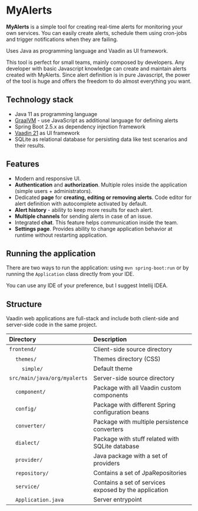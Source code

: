 # MyAlerts

**MyAlerts** is a simple tool for creating real-time alerts for monitoring your own services.
You can easily create alerts, schedule them using cron-jobs and trigger notifications when they are failing.

Uses Java as programming language and Vaadin as UI framework.

This tool is perfect for small teams, mainly composed by developers. Any developer with basic Javascript knowledge can create and maintain alerts created with MyAlerts.
Since alert definition is in pure Javascript, the power of the tool is huge and offers the freedom to do almost everything you want.

## Technology stack

* Java 11 as programming language
* [GraalVM](https://www.graalvm.org/) - use JavaScript as additional language for defining alerts
* Spring Boot 2.5.x as dependency injection framework
* [Vaadin 21](https://vaadin.com/) as UI framework
* SQLite as relational database for persisting data like test scenarios and their results.

## Features

* Modern and responsive UI.
* **Authentication** and **authorization**. Multiple roles inside the application (simple users + administrators).
* Dedicated **page** for **creating, editing or removing alerts**. Code editor for alert definition with autocomplete activated by default.
* **Alert history** - ability to keep more results for each alert.
* **Multiple channels** for sending alerts in case of an issue.
* Integrated **chat**. This feature helps communication inside the team.
* **Settings page**. Provides ability to change application behavior at runtime without restarting application.

## Running the application
There are two ways to run the application: using `mvn spring-boot:run` or by running the `Application` class directly from your IDE.

You can use any IDE of your preference, but I suggest Intellij IDEA.

## Structure

Vaadin web applications are full-stack and include both client-side and server-side code in the same project.

| Directory | Description |
| :--- | :--- |
| `frontend/` | Client-side source directory |
| &nbsp;&nbsp;&nbsp;&nbsp;`themes/` | Themes directory (CSS) |
| &nbsp;&nbsp;&nbsp;&nbsp;&nbsp;&nbsp;&nbsp;&nbsp;`simple/` | Default theme |
| `src/main/java/org/myalerts` | Server-side source directory |
| &nbsp;&nbsp;&nbsp;&nbsp;`component/` | Package with all Vaadin custom components |
| &nbsp;&nbsp;&nbsp;&nbsp;`config/` | Package with different Spring configuration beans |
| &nbsp;&nbsp;&nbsp;&nbsp;`converter/` | Package with multiple persistence converters |
| &nbsp;&nbsp;&nbsp;&nbsp;`dialect/` | Package with stuff related with SQLite database |
| &nbsp;&nbsp;&nbsp;&nbsp;`provider/` | Java package with a set of providers |
| &nbsp;&nbsp;&nbsp;&nbsp;`repository/` | Contains a set of JpaRepositories |
| &nbsp;&nbsp;&nbsp;&nbsp;`service/` | Contains a set of services exposed by the application |
| &nbsp;&nbsp;&nbsp;&nbsp;`Application.java` | Server entrypoint |
